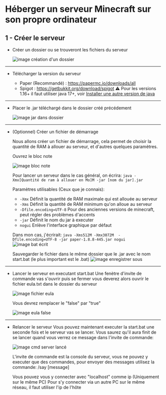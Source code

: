 # Héberger un serveur Minecraft sur son propre ordinateur

## 1 - Créer le serveur

- Créer un dossier ou se trouveront les fichiers du serveur

	![image création d'un dossier](https://i.postimg.cc/fbWRrx1y/cr-er-dossier.png)

---

- Télécharger la version du serveur

	- Paper (Recommandé) : https://papermc.io/downloads/all
	- Spigot : https://getbukkit.org/download/spigot
   ⚠️ Pour les versions 1.16+ il faut utiliser java 17+, voir [Installer une autre version de java](https://github.com/MrPowley/TUTO-Heberger-serveur-MC/blob/main/installer-java17%2B.md)

---
- Placer le .jar téléchargé dans le dossier créé précédement

	![image jar dans dossier](https://i.postimg.cc/Y09hw7h5/dossier-avec-jar.png)

---

- (Optionnel) Créer un fichier de démarrage

	Nous allons créer un fichier de démarrage, cela permet de choisir la quantité de RAM à allouer au serveur, et d'autres quelques paramètres.

	Ouvrez le bloc note
  
	![image bloc note](https://i.postimg.cc/Vk0yg4fm/blocnote.png)

	Pour lancer un serveur dans le cas général, on écrira:
	`java -Xmx[Quantité de ram à allouer en Mo]M -jar [nom du jar].jar`
	
	Paramètres utilisables (Ceux que je connais):
	- `-Xmx` Définit la quantité de RAM maximale qui est allouée au serveur
	- `-Xms` Définit la quantité de RAM minimum qu'on alloue au serveur
	- `-Dfile.encoding=UTF-8` Pour des anciennes versions de minecraft, peut régler des problèmes d'accents
	- `-jar` Définit le nom du jar à executer
	- `nogui` Enlève l'interface graphique par défaut

	Dans mon cas, j'écrirait: `java -Xms512M -Xmx3072M  -Dfile.encoding=UTF-8 -jar paper-1.8.8-445.jar nogui`
	![image bat écrit](https://i.postimg.cc/3rX7s3DV/bat-crit.png)

	Sauvegarder le fichier dans le même dossier que le .jar avec le nom start.bat (le plus important est le .bat)
	![image enregistrer sous](https://i.postimg.cc/W3ShKzbm/enregister.png)

---
- Lancer le serveur en executant start.bat
  Une fenètre d'invite de commande vas s'ouvrir puis se fermer
  vous deverez alors ouvrir le fichier eula.txt dans le dossier du serveur
  
  ![image fichier eula](https://i.postimg.cc/pLVBbN2R/eula1.png)
  
  Vous devrez remplacer le "false" par "true"
  
  ![image eula false](https://i.postimg.cc/HkS9TSx5/eula2.png)

---

- Relancer le serveur
  Vous pouvez maintenant executer la start.bat une seconde fois et le serveur vas se lancer. Vous saurez qu'il aura finit de se lancer quand vous verrez ce message dans l'invite de commande:
  
  ![image cmd server lancé](https://i.postimg.cc/W3BmFm5X/cmd-start-fini.png)
  
  L'invite de commande est la console du serveur, vous ne pouvez y executer que des commandes, pour envoyer des messages utilisez la commande: /say [message]
  
  Vous pouvez vous y connecter avec "localhost" comme ip (Uniquement sur le même PC)
  Pour s'y connecter via un autre PC sur le même réseau, il faut utiliser l'ip de l'hôte
